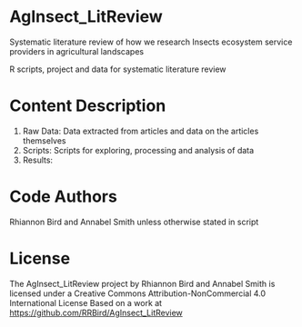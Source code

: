 # AgInsect_LitReview
Systematic literature review of how we research Insects ecosystem service providers in agricultural landscapes

R scripts, project and data for systematic literature review

# Content Description 
1. Raw Data: Data extracted from articles and data on the articles themselves
2. Scripts: Scripts for exploring, processing and analysis of data
3. Results: 

# Code Authors
Rhiannon Bird and Annabel Smith unless otherwise stated in script

# License
The AgInsect_LitReview project by Rhiannon Bird and Annabel Smith is licensed under a Creative Commons Attribution-NonCommercial 4.0 International License
Based on a work at 
https://github.com/RRBird/AgInsect_LitReview
